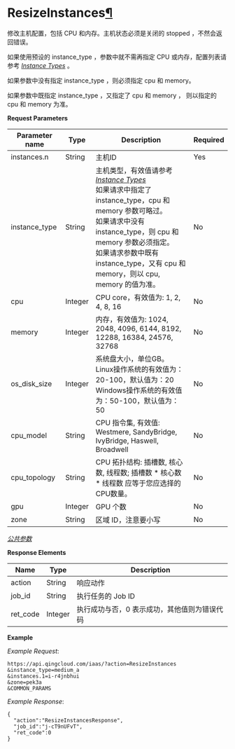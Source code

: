 ---
---

# ResizeInstances[¶](#resizeinstances "永久链接至标题")

修改主机配置，包括 CPU 和内存。主机状态必须是关闭的 stopped ，不然会返回错误。

如果使用预设的 instance_type ，参数中就不需再指定 CPU 或内存，配置列表请参考 [_Instance Types_](../../common/includes/instance_type.html#instance-type) 。

如果参数中没有指定 instance_type ，则必须指定 cpu 和 memory。

如果参数中既指定 instance_type ，又指定了 cpu 和 memory ， 则以指定的 cpu 和 memory 为准。

**Request Parameters**

| Parameter name | Type | Description | Required |
| --- | --- | --- | --- |
| instances.n | String | 主机ID | Yes |
| instance_type | String | 主机类型，有效值请参考 [_Instance Types_](../../common/includes/instance_type.html#instance-type)<br/>如果请求中指定了 instance_type，cpu 和 memory 参数可略过。<br/>如果请求中没有 instance_type，则 cpu 和 memory 参数必须指定。<br/>如果请求参数中既有 instance_type，又有 cpu 和 memory，则以 cpu, memory 的值为准。 | No |
| cpu | Integer | CPU core，有效值为: 1, 2, 4, 8, 16 | No |
| memory | Integer | 内存，有效值为: 1024, 2048, 4096, 6144, 8192, 12288, 16384, 24576, 32768 | No |
| os_disk_size | Integer | 系统盘大小，单位GB。<br>Linux操作系统的有效值为：20-100，默认值为：20<br>Windows操作系统的有效值为：50-100，默认值为：50 | No |
| cpu_model | String | CPU 指令集, 有效值: Westmere, SandyBridge, IvyBridge, Haswell, Broadwell | No |
| cpu_topology | String | CPU 拓扑结构: 插槽数, 核心数, 线程数; 插槽数 * 核心数 * 线程数 应等于您应选择的CPU数量。 | No |
| gpu | Integer | GPU 个数 | No |
| zone | String | 区域 ID，注意要小写 | No |

[_公共参数_](../../common/parameters.html#api-common-parameters)

**Response Elements**

| Name | Type | Description |
| --- | --- | --- |
| action | String | 响应动作 |
| job_id | String | 执行任务的 Job ID |
| ret_code | Integer | 执行成功与否，0 表示成功，其他值则为错误代码 |

**Example**

_Example Request_:

```
https://api.qingcloud.com/iaas/?action=ResizeInstances
&instance_type=medium_a
&instances.1=i-r4jnbhui
&zone=pek3a
&COMMON_PARAMS
```

_Example Response_:

```
{
  "action":"ResizeInstancesResponse",
  "job_id":"j-cT9nUFvT",
  "ret_code":0
}
```
